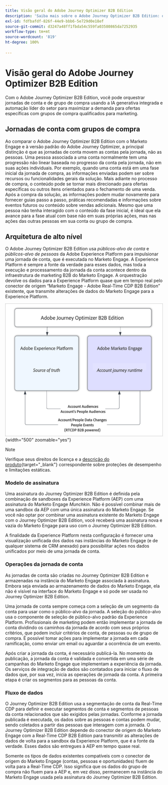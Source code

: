 ```yaml
---
title: Visão geral do Adobe Journey Optimizer B2B Edition
description: 'Saiba mais sobre o Adobe Journey Optimizer B2B Edition: orquestre jornadas de conta com grupos de compra, insights de IA e a integração da Experience Platform para marketing B2B.'
exl-id: fdfbafdf-826f-44e9-bbb6-5e729d0e18ef
source-git-commit: d3247a48ff1fbda54c559fa03580865da7252935
workflow-type: tm+mt
source-wordcount: '819'
ht-degree: 100%

---
```


# Visão geral do Adobe Journey Optimizer B2B Edition

Com o Adobe Journey Optimizer B2B Edition, você pode orquestrar jornadas de conta e de grupo de compra usando a IA generativa integrada e automação líder do setor para maximizar a demanda para ofertas específicas com grupos de compra qualificados para marketing.

## Jornadas de conta com grupos de compra

Ao comparar o Adobe Journey Optimizer B2B Edition com o Marketo Engage e à versão padrão do Adobe Journey Optimizer, a principal distinção é que as jornadas de conta movem as contas pela jornada, não as pessoas. Uma pessoa associada a uma conta normalmente tem uma progressão não linear baseada no progresso da conta pela jornada, não em suas ações individuais. Por exemplo, quando uma conta está em uma fase inicial da jornada de compra, as informações enviadas podem ser sobre recursos ou funcionalidades gerais da solução. Mais adiante no processo de compra, o conteúdo pode se tornar mais direcionado para ofertas específicas ou outros itens orientados para o fechamento de uma venda. Após a compra da solução, as informações podem mudar novamente para fornecer guias passo a passo, práticas recomendadas e informações sobre eventos futuros ou conteúdo sobre vendas adicionais. Mesmo que uma pessoa não tenha interagido com o conteúdo da fase inicial, é ideal que ela avance para a fase atual com base não em suas próprias ações, mas nas ações das outras pessoas em sua conta ou grupo de compra.

## Arquitetura de alto nível

O Adobe Journey Optimizer B2B Edition usa _públicos-alvo de conta_ e _públicos-alvo de pessoas_ da Adobe Experience Platform para impulsionar uma jornada de conta, que é executada no Marketo Engage. A Experience Platform é sempre a fonte da verdade para esses dados, mas toda a execução e processamento da jornada da conta acontece dentro da infraestrutura de marketing B2B do Marketo Engage. A orquestração devolve os dados para a Experience Platform quase que em tempo real pelo conector de origem “Marketo Engage - Adobe Real-Time CDP B2B Edition” existente, que transmite alterações de dados do Marketo Engage para a Experience Platform.

![Arquitetura de dados de alto nível](./assets/high-level-data-architecture.png){width="500" zoomable="yes"}

>[!NOTE]
>
>Verifique seus direitos de licença e a [descrição do produto](https://helpx.adobe.com/br/legal/product-descriptions/adobe-journey-optimizer-b2b.html){target="_blank"} correspondente sobre proteções de desempenho e limitações estáticas.

### Modelo de assinatura

Uma assinatura do Journey Optimizer B2B Edition é definida pela combinação de sandboxes da Experience Platform (AEP) com uma assinatura do Marketo Engage _Munchkin_. Não é possível combinar mais de uma sandbox da AEP com uma única assinatura do Marketo Engage. Se você não optar por combinar uma assinatura existente do Marketo Engage com o Journey Optimizer B2B Edition, você receberá uma assinatura nova e vazia do Marketo Engage para uso com o Journey Optimizer B2B Edition.

A finalidade da Experience Platform nesta configuração é fornecer uma visualização unificada dos dados nas instâncias do Marketo Engage (e de qualquer sistema de CRM anexado) para possibilitar ações nos dados unificados por meio de uma jornada de conta.

### Operações da jornada de conta

As jornadas de conta são criadas no Journey Optimizer B2B Edition e armazenadas na instância do Marketo Engage associada à assinatura. Embora seja enviada ao armazenamento de dados do Marketo Engage, ela não é visível na interface do Marketo Engage e só pode ser usada no Journey Optimizer B2B Edition.

Uma jornada de conta sempre começa com a seleção de um segmento da conta para usar como o público-alvo da jornada. A seleção do público-alvo usa o componente de seleção de público-alvo padrão da Experience Platform. Profissionais de marketing podem então implementar a jornada de conta dividindo os caminhos da jornada de acordo com seus próprios critérios, que podem incluir critérios de conta, de pessoas ou de grupo de compra. É possível tomar ações para implementar a jornada em cada ramificação, como enviar um email ou aguardar a ocorrência de um evento.

Após criar a jornada da conta, é necessário publicá-la. No momento da publicação, a jornada da conta é validada e convertida em uma série de campanhas do Marketo Engage que implementam a experiência da jornada. Os serviços de integração de dados são contatados para iniciar o fluxo de dados que, por sua vez, inicia as operações de jornada da conta. A primeira etapa é criar os segmentos para as pessoas da conta.

### Fluxo de dados

O Journey Optimizer B2B Edition usa a segmentação de conta da Real-Time CDP para definir e executar segmentos de conta e segmentos de pessoas da conta relacionados que são exigidos pelas jornadas. Conforme a jornada publicada é executada, os dados sobre as pessoas e contas podem mudar, sendo coletados a partir das pessoas que interagem com a jornada. O Journey Optimizer B2B Edition depende do conector de origem do Marketo Engage com a Real-Time CDP B2B Edition para transmitir as alterações de dados de volta para a sandbox da Experience Platform, que é a fonte da verdade.  Esses dados são entregues à AEP em tempo quase real.

Somente os tipos de dados existentes compatíveis com o conector de origem do Marketo Engage (contas, pessoas e oportunidades) fluem de volta para a Real-Time CDP. Isso significa que os dados do grupo de compra não fluem para a AEP e, em vez disso, permanecem na instância do Marketo Engage usada pela assinatura do Journey Optimizer B2B Edition.
